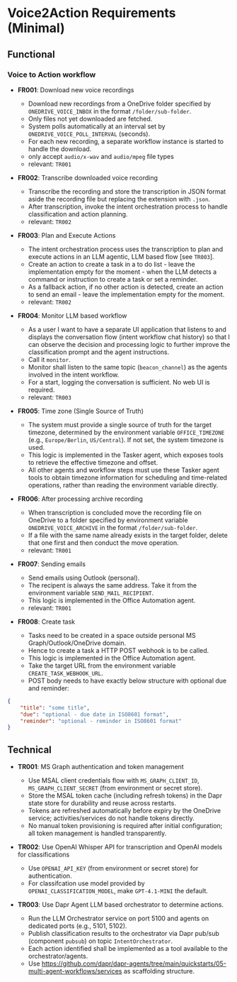 
# Voice2Action Requirements (Minimal)

## Functional

### Voice to Action workflow

- **FR001**: Download new voice recordings
	- Download new recordings from a OneDrive folder specified by `ONEDRIVE_VOICE_INBOX` in the format `/folder/sub-folder`.
	- Only files not yet downloaded are fetched.
	- System polls automatically at an interval set by `ONEDRIVE_VOICE_POLL_INTERVAL` (seconds).
	- For each new recording, a separate workflow instance is started to handle the download.
    - only accept `audio/x-wav` and `audio/mpeg` file types
	- relevant: `TR001`


- **FR002**: Transcribe downloaded voice recording
	- Transcribe the recording and store the transcription in JSON format aside the recording file but replacing the extension with `.json`.
	- After transcription, invoke the intent orchestration process to handle classification and action planning.
	- relevant: `TR002`

- **FR003**: Plan and Execute Actions
	- The intent orchestration process uses the transcription to plan and execute actions in an LLM agentic, LLM based flow [see `TR003`].
	- Create an action to create a task in a to do list - leave the implementation empty for the moment - when the LLM detects a command or instruction to create a task or set a reminder.
	- As a fallback action, if no other action is detected, create an action to send an email - leave the implementation empty for the moment.
	- relevant: `TR002`

- **FR004**: Monitor LLM based workflow
	- As a user I want to have a separate UI application that listens to and displays the conversation flow (intent workflow chat history) so that I can observe the decision and processing logic to further improve the classification prompt and the agent instructions.
	- Call it `monitor`.
	- Monitor shall listen to the same topic (`beacon_channel`) as the agents involved in the intent workflow.
	- For a start, logging the conversation is sufficient. No web UI is required.
	- relevant: `TR003`

- **FR005**: Time zone (Single Source of Truth)
	- The system must provide a single source of truth for the target timezone, determined by the environment variable `OFFICE_TIMEZONE` (e.g., `Europe/Berlin`, `US/Central`). If not set, the system timezone is used.
	- This logic is implemented in the Tasker agent, which exposes tools to retrieve the effective timezone and offset.
	- All other agents and workflow steps must use these Tasker agent tools to obtain timezone information for scheduling and time-related operations, rather than reading the environment variable directly.

- **FR006**: After processing archive recording
	- When transcription is concluded move the recording file on OneDrive to a folder specified by environment variable `ONEDRIVE_VOICE_ARCHIVE` in the format `/folder/sub-folder`.
	- If a file with the same name already exists in the target folder, delete that one first and then conduct the move operation.
	- relevant: `TR001`

- **FR007**: Sending emails
	- Send emails using Outlook (personal).
	- The recipent is always the same address. Take it from the environment variable `SEND_MAIL_RECIPIENT`.
	- This logic is implemented in the Office Automation agent.
	- relevant: `TR001`

- **FR008**: Create task
	- Tasks need to be created in a space outside personal MS Graph/Outlook/OneDrive domain.
	- Hence to create a task a HTTP POST webhook is to be called.
	- This logic is implemented in the Office Automation agent.
	- Take the target URL from the environment variable `CREATE_TASK_WEBHOOK_URL`.
	- POST body needs to have exactly below structure with optional due and reminder:

```json
{
	"title": "some title",
	"due": "optional - due date in ISO8601 format",
	"reminder": "optional - reminder in ISO8601 format"
}
```

## Technical

- **TR001**: MS Graph authentication and token management
	- Use MSAL client credentials flow with `MS_GRAPH_CLIENT_ID`, `MS_GRAPH_CLIENT_SECRET` (from environment or secret store).
	- Store the MSAL token cache (including refresh tokens) in the Dapr state store for durability and reuse across restarts.
	- Tokens are refreshed automatically before expiry by the OneDrive service; activities/services do not handle tokens directly.
	- No manual token provisioning is required after initial configuration; all token management is handled transparently.

- **TR002**: Use OpenAI Whisper API for transcription and OpenAI models for classifications
    - Use `OPENAI_API_KEY` (from environment or secret store) for authentication.
	- For classifcation use model provided by `OPENAI_CLASSIFICATION_MODEL`, make `GPT-4.1-MINI` the default.

- **TR003**: Use Dapr Agent LLM based orchestrator to determine actions.
	- Run the LLM Orchestrator service on port 5100 and agents on dedicated ports (e.g., 5101, 5102).
	- Publish classification results to the orchestrator via Dapr pub/sub (component `pubsub`) on topic `IntentOrchestrator`.
	- Each action identified shall be implemented as a tool available to the orchestrator/agents.
	- Use <https://github.com/dapr/dapr-agents/tree/main/quickstarts/05-multi-agent-workflows/services> as scaffolding structure.
